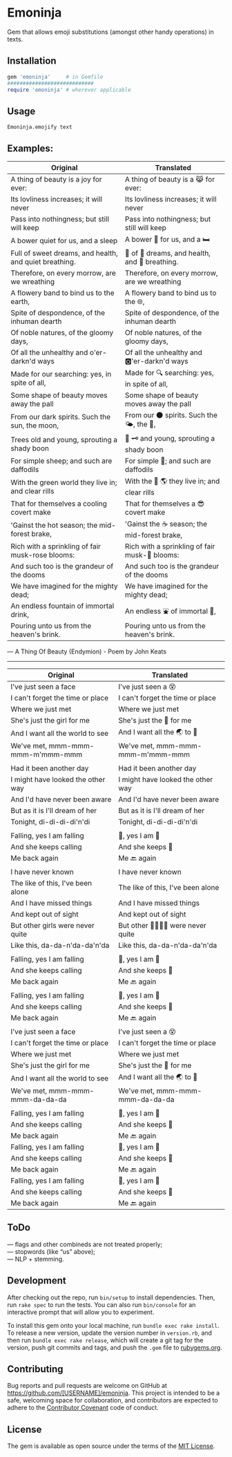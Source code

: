 # Emoninja

Gem that allows emoji substitutions (amongst other handy operations) in texts.

## Installation

```ruby
gem 'emoninja'     # in Gemfile
############################
require 'emoninja' # wherever applicable
```
## Usage

    Emoninja.emojify text

## Examples:

| Original | Translated |
|----------|------------|
| A thing of beauty is a joy for ever:               | A thing of beauty is a 😹 for ever:  |
| Its lovliness increases; it will never             | Its lovliness increases; it will never  |
| Pass into nothingness; but still will keep         | Pass into nothingness; but still will keep  |
| A bower quiet for us, and a sleep                  | A bower 🔕 for us, and a 🛏  |
| Full of sweet dreams, and health, and quiet breathing. | 💯 of 🍮 dreams, and health, and 🔕 breathing.  |
| Therefore, on every morrow, are we wreathing       | Therefore, on every morrow, are we wreathing  |
| A flowery band to bind us to the earth,            | A flowery band to bind us to the 🌐,  |
| Spite of despondence, of the inhuman dearth        | Spite of despondence, of the inhuman dearth  |
| Of noble natures, of the gloomy days,              | Of noble natures, of the gloomy days,  |
| Of all the unhealthy and o'er-darkn'd ways         | Of all the unhealthy and 🅾'er-darkn'd ways  |
| Made for our searching: yes, in spite of all,      | Made for 🔍 searching: yes, in spite of all,  |
| Some shape of beauty moves away the pall           | Some shape of beauty moves away the pall  |
| From our dark spirits. Such the sun, the moon,     | From our 🌑 spirits. Such the 🌤, the 🌚,  |
| Trees old and young, sprouting a shady boon        | 🎄 🗝 and young, sprouting a shady boon  |
| For simple sheep; and such are daffodils           | For simple 🐑; and such are daffodils  |
| With the green world they live in; and clear rills | With the 📗 🌎 they live in; and clear rills  |
| That for themselves a cooling covert make          | That for themselves a 😎 covert make  |
| 'Gainst the hot season; the mid-forest brake,      | 'Gainst the ☕ season; the mid-forest brake,  |
| Rich with a sprinkling of fair musk-rose blooms:   | Rich with a sprinkling of fair musk-🌹 blooms:  |
| And such too is the grandeur of the dooms          | And such too is the grandeur of the dooms  |
| We have imagined for the mighty dead;              | We have imagined for the mighty dead;  |
| An endless fountain of immortal drink,             | An endless ⛲ of immortal 🍾,  |
| Pouring unto us from the heaven's brink.           | Pouring unto us from the heaven's brink.  |
— A Thing Of Beauty (Endymion) - Poem by John Keats

---

| Original | Translated |
|----------|------------|
| I've just seen a face | I've just seen a 😵 |
| I can't forget the time or place | I can't forget the time or place |
| Where we just met | Where we just met |
| She's just the girl for me | She's just the 👧 for me |
| And I want all the world to see | And I want all the 🌏 to 🙈 |
| We've met, mmm-mmm-mmm-m'mmm-mmm | We've met, mmm-mmm-mmm-m'mmm-mmm |
|  |  |
| Had it been another day | Had it been another day |
| I might have looked the other way | I might have looked the other way |
| And I'd have never been aware | And I'd have never been aware |
| But as it is I'll dream of her | But as it is I'll dream of her |
| Tonight, di-di-di-di'n'di | Tonight, di-di-di-di'n'di |
|  |  |
| Falling, yes I am falling | 🌠, yes I am 🌠 |
| And she keeps calling | And she keeps 🤙 |
| Me back again | Me 🔙 again |
|  |  |
| I have never known | I have never known |
| The like of this, I've been alone | The like of this, I've been alone |
| And I have missed things | And I have missed things |
| And kept out of sight | And kept out of sight |
| But other girls were never quite | But other 👨‍👨‍👧‍👦 were never quite |
| Like this, da-da-n'da-da'n'da | Like this, da-da-n'da-da'n'da |
|  |  |
| Falling, yes I am falling | 🌠, yes I am 🌠 |
| And she keeps calling | And she keeps 📲 |
| Me back again | Me 🔙 again |
|  |  |
| Falling, yes I am falling | 🌠, yes I am 🌠 |
| And she keeps calling | And she keeps 🤙 |
| Me back again | Me 🔙 again |
|  |  |
| I've just seen a face | I've just seen a 😵 |
| I can't forget the time or place | I can't forget the time or place |
| Where we just met | Where we just met |
| She's just the girl for me | She's just the 👧 for me |
| And I want all the world to see | And I want all the 🌏 to 🙈 |
| We've met, mmm-mmm-mmm-da-da-da | We've met, mmm-mmm-mmm-da-da-da |
|  |  |
| Falling, yes I am falling | 🌠, yes I am 🌠 |
| And she keeps calling | And she keeps 🤙 |
| Me back again | Me 🔙 again |
| Falling, yes I am falling | 🌠, yes I am 🌠 |
| And she keeps calling | And she keeps 🤙 |
| Me back again | Me 🔙 again |
| Falling, yes I am falling | 🌠, yes I am 🌠 |
| And she keeps calling | And she keeps 🤙 |
| Me back again | Me 🔙 again |

## ToDo

— flags and other combineds are not treated properly;  
— stopwords (like “us” above);  
— NLP + stemming.

## Development

After checking out the repo, run `bin/setup` to install dependencies. Then, run `rake spec` to run the tests. You can also run `bin/console` for an interactive prompt that will allow you to experiment.

To install this gem onto your local machine, run `bundle exec rake install`. To release a new version, update the version number in `version.rb`, and then run `bundle exec rake release`, which will create a git tag for the version, push git commits and tags, and push the `.gem` file to [rubygems.org](https://rubygems.org).

## Contributing

Bug reports and pull requests are welcome on GitHub at https://github.com/[USERNAME]/emoninja. This project is intended to be a safe, welcoming space for collaboration, and contributors are expected to adhere to the [Contributor Covenant](contributor-covenant.org) code of conduct.


## License

The gem is available as open source under the terms of the [MIT License](http://opensource.org/licenses/MIT).
